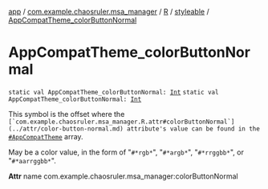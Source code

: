 [app](../../../index.md) / [com.example.chaosruler.msa_manager](../../index.md) / [R](../index.md) / [styleable](index.md) / [AppCompatTheme_colorButtonNormal](.)

# AppCompatTheme_colorButtonNormal

`static val AppCompatTheme_colorButtonNormal: `[`Int`](https://kotlinlang.org/api/latest/jvm/stdlib/kotlin/-int/index.html)
`static val AppCompatTheme_colorButtonNormal: `[`Int`](https://kotlinlang.org/api/latest/jvm/stdlib/kotlin/-int/index.html)

This symbol is the offset where the ``[`com.example.chaosruler.msa_manager.R.attr#colorButtonNormal`](../attr/color-button-normal.md) attribute's value can be found in the ``[`#AppCompatTheme`](-app-compat-theme.md) array.

May be a color value, in the form of "`#*rgb*`", "`#*argb*`", "`#*rrggbb*`", or "`#*aarrggbb*`".

**Attr**
name com.example.chaosruler.msa_manager:colorButtonNormal


